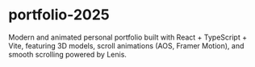 # portfolio-2025
Modern and animated personal portfolio built with React + TypeScript + Vite, featuring 3D models, scroll animations (AOS, Framer Motion), and smooth scrolling powered by Lenis.

